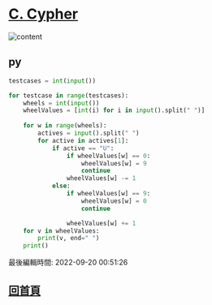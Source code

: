 # [C. Cypher](https://codeforces.com/contest/1703/problem/C)

![content](https://imgur.com/Ji6HEe7.png)

## py

```py
testcases = int(input())

for testcase in range(testcases):
    wheels = int(input())
    wheelValues = [int(i) for i in input().split(" ")]
    
    for w in range(wheels):
        actives = input().split(" ")
        for active in actives[1]:
            if active == "U":
                if wheelValues[w] == 0:
                    wheelValues[w] = 9
                    continue
                wheelValues[w] -= 1
            else:
                if wheelValues[w] == 9:
                    wheelValues[w] = 0
                    continue

                wheelValues[w] += 1
    for v in wheelValues:
        print(v, end=" ")
    print()
```

最後編輯時間: 2022-09-20 00:51:26

## [回首頁](https://henryleecode23.github.io/solve_record/)
